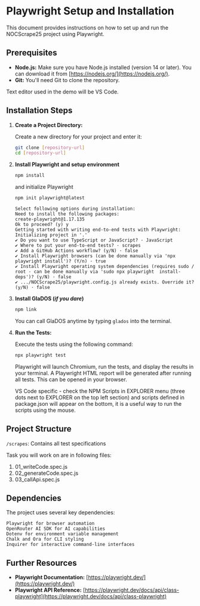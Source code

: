 # Playwright Setup and Installation

This document provides instructions on how to set up and run the NOCScrape25 project using Playwright.

## Prerequisites

- **Node.js:** Make sure you have Node.js installed (version 14 or later). You can download it from [https://nodejs.org/](https://nodejs.org/).
- **Git:** You'll need Git to clone the repository.

Text editor used in the demo will be VS Code.

## Installation Steps

1.  **Create a Project Directory:**

    Create a new directory for your project and enter it:

    ```bash
    git clone [repository-url]
    cd [repository-url]
    ```

2.  **Install Playwright and setup environment**

    ```bash
    npm install
    ```

    and initialize Playwright

    ```bash
    npm init playwright@latest
    ```

        Select following options during installation:
        Need to install the following packages:
        create-playwright@1.17.135
        Ok to proceed? (y) y
        Getting started with writing end-to-end tests with Playwright:
        Initializing project in '.'
        ✔ Do you want to use TypeScript or JavaScript? · JavaScript
        ✔ Where to put your end-to-end tests? · scrapes
        ✔ Add a GitHub Actions workflow? (y/N) · false
        ✔ Install Playwright browsers (can be done manually via 'npx playwright install')? (Y/n) · true
        ✔ Install Playwright operating system dependencies (requires sudo / root - can be done manually via 'sudo npx playwright  install-deps')? (y/N) · false
        ✔ .../NOCScrape25/playwright.config.js already exists. Override it? (y/N) · false

3.  **Install GlaDOS (_if you dare_)**

    ```bash
    npm link
    ```

    You can call GlaDOS anytime by typing `glados` into the terminal.

4.  **Run the Tests:**

    Execute the tests using the following command:

    ```bash
    npx playwright test
    ```

    Playwright will launch Chromium, run the tests, and display the results in your terminal. A Playwright HTML report will be generated after running all tests. This can be opened in your browser.

    VS Code specific - check the NPM Scripts in EXPLORER menu (three dots next to EXPLORER on the top left section) and scripts defined in package.json will appear on the bottom, it is a useful way to run the scripts using the mouse.

## Project Structure

`/scrapes`: Contains all test specifications

Task you will work on are in following files:

1. 01_writeCode.spec.js
2. 02_generateCode.spec.js
3. 03_callApi.spec.js

## Dependencies

The project uses several key dependencies:

    Playwright for browser automation
    OpenRouter AI SDK for AI capabilities
    Dotenv for environment variable management
    Chalk and Ora for CLI styling
    Inquirer for interactive command-line interfaces

## Further Resources

- **Playwright Documentation:** [https://playwright.dev/](https://playwright.dev/)
- **Playwright API Reference:** [https://playwright.dev/docs/api/class-playwright](https://playwright.dev/docs/api/class-playwright)
